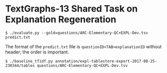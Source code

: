 # TextGraphs-13 Shared Task on Explanation Regeneration

```shell
$ ./evaluate.py --gold=questions/ARC-Elementary-QC+EXPL-Dev.tsv predict.txt
```

The format of the `predict.txt` file is `questionID<TAB>explanationID` without header;
the order is important.

```shell
$ ./baseline_tfidf.py annotation/expl-tablestore-export-2017-08-25-230344/tables questions/ARC-Elementary-QC+EXPL-Dev.tsv
```
